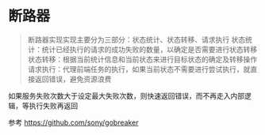 # 断路器

> 断路器实现实现主要分为三部分：状态统计、状态转移、请求执行
> 状态统计：统计已经执行的请求的成功失败的数量，以确定是否需要进行状态转移
> 状态转移：根据当前统计信息和当前状态来进行目标状态的确定及转移操作
> 请求执行：代理前端任务的执行，如果当前状态不需要进行尝试执行，就直接返回错误，避免资源浪费

如果服务失败次数大于设定最大失败次数，则快速返回错误，而不再走入内部逻辑，等执行失败再返回

参考 https://github.com/sony/gobreaker